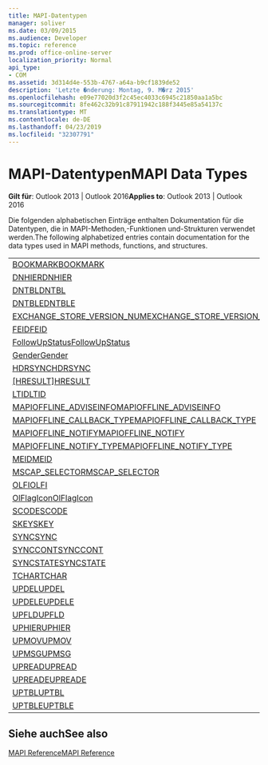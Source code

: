 ```yaml
---
title: MAPI-Datentypen
manager: soliver
ms.date: 03/09/2015
ms.audience: Developer
ms.topic: reference
ms.prod: office-online-server
localization_priority: Normal
api_type:
- COM
ms.assetid: 3d314d4e-553b-4767-a64a-b9cf1839de52
description: 'Letzte �nderung: Montag, 9. M�rz 2015'
ms.openlocfilehash: e09e77020d3f2c45ec4033c6945c21850aa1a5bc
ms.sourcegitcommit: 8fe462c32b91c87911942c188f3445e85a54137c
ms.translationtype: MT
ms.contentlocale: de-DE
ms.lasthandoff: 04/23/2019
ms.locfileid: "32307791"
---
```

# <a name="mapi-data-types"></a><span data-ttu-id="04df1-103">MAPI-Datentypen</span><span class="sxs-lookup"><span data-stu-id="04df1-103">MAPI Data Types</span></span>

  
  
<span data-ttu-id="04df1-104">**Gilt für**: Outlook 2013 | Outlook 2016</span><span class="sxs-lookup"><span data-stu-id="04df1-104">**Applies to**: Outlook 2013 | Outlook 2016</span></span> 
  
<span data-ttu-id="04df1-105">Die folgenden alphabetischen Einträge enthalten Dokumentation für die Datentypen, die in MAPI-Methoden,-Funktionen und-Strukturen verwendet werden.</span><span class="sxs-lookup"><span data-stu-id="04df1-105">The following alphabetized entries contain documentation for the data types used in MAPI methods, functions, and structures.</span></span> 
  
||
|:-----|
|[<span data-ttu-id="04df1-106">BOOKMARK</span><span class="sxs-lookup"><span data-stu-id="04df1-106">BOOKMARK</span></span>](bookmark.md) <br/> |
|[<span data-ttu-id="04df1-107">DNHIER</span><span class="sxs-lookup"><span data-stu-id="04df1-107">DNHIER</span></span>](dnhier.md) <br/> |
|[<span data-ttu-id="04df1-108">DNTBL</span><span class="sxs-lookup"><span data-stu-id="04df1-108">DNTBL</span></span>](dntbl.md) <br/> |
|[<span data-ttu-id="04df1-109">DNTBLE</span><span class="sxs-lookup"><span data-stu-id="04df1-109">DNTBLE</span></span>](dntble.md) <br/> |
|[<span data-ttu-id="04df1-110">EXCHANGE_STORE_VERSION_NUM</span><span class="sxs-lookup"><span data-stu-id="04df1-110">EXCHANGE_STORE_VERSION_NUM</span></span>](exchange_store_version_num.md) <br/> |
|[<span data-ttu-id="04df1-111">FEID</span><span class="sxs-lookup"><span data-stu-id="04df1-111">FEID</span></span>](feid.md) <br/> |
|[<span data-ttu-id="04df1-112">FollowUpStatus</span><span class="sxs-lookup"><span data-stu-id="04df1-112">FollowUpStatus</span></span>](followupstatus.md) <br/> |
|[<span data-ttu-id="04df1-113">Gender</span><span class="sxs-lookup"><span data-stu-id="04df1-113">Gender</span></span>](gender.md) <br/> |
|[<span data-ttu-id="04df1-114">HDRSYNC</span><span class="sxs-lookup"><span data-stu-id="04df1-114">HDRSYNC</span></span>](hdrsync.md) <br/> |
|<span data-ttu-id="04df1-115">[[HRESULT]](hresult.md)</span><span class="sxs-lookup"><span data-stu-id="04df1-115">[HRESULT](hresult.md)</span></span> <br/> |
|[<span data-ttu-id="04df1-116">LTID</span><span class="sxs-lookup"><span data-stu-id="04df1-116">LTID</span></span>](ltid.md) <br/> |
|[<span data-ttu-id="04df1-117">MAPIOFFLINE_ADVISEINFO</span><span class="sxs-lookup"><span data-stu-id="04df1-117">MAPIOFFLINE_ADVISEINFO</span></span>](mapioffline_adviseinfo.md) <br/> |
|[<span data-ttu-id="04df1-118">MAPIOFFLINE_CALLBACK_TYPE</span><span class="sxs-lookup"><span data-stu-id="04df1-118">MAPIOFFLINE_CALLBACK_TYPE</span></span>](mapioffline_callback_type.md) <br/> |
|[<span data-ttu-id="04df1-119">MAPIOFFLINE_NOTIFY</span><span class="sxs-lookup"><span data-stu-id="04df1-119">MAPIOFFLINE_NOTIFY</span></span>](mapioffline_notify.md) <br/> |
|[<span data-ttu-id="04df1-120">MAPIOFFLINE_NOTIFY_TYPE</span><span class="sxs-lookup"><span data-stu-id="04df1-120">MAPIOFFLINE_NOTIFY_TYPE</span></span>](mapioffline_notify_type.md) <br/> |
|[<span data-ttu-id="04df1-121">MEID</span><span class="sxs-lookup"><span data-stu-id="04df1-121">MEID</span></span>](meid.md) <br/> |
|[<span data-ttu-id="04df1-122">MSCAP_SELECTOR</span><span class="sxs-lookup"><span data-stu-id="04df1-122">MSCAP_SELECTOR</span></span>](mscap_selector.md) <br/> |
|[<span data-ttu-id="04df1-123">OLFI</span><span class="sxs-lookup"><span data-stu-id="04df1-123">OLFI</span></span>](olfi.md) <br/> |
|[<span data-ttu-id="04df1-124">OlFlagIcon</span><span class="sxs-lookup"><span data-stu-id="04df1-124">OlFlagIcon</span></span>](olflagicon.md) <br/> |
|[<span data-ttu-id="04df1-125">SCODE</span><span class="sxs-lookup"><span data-stu-id="04df1-125">SCODE</span></span>](scode.md) <br/> |
|[<span data-ttu-id="04df1-126">SKEY</span><span class="sxs-lookup"><span data-stu-id="04df1-126">SKEY</span></span>](skey.md) <br/> |
|[<span data-ttu-id="04df1-127">SYNC</span><span class="sxs-lookup"><span data-stu-id="04df1-127">SYNC</span></span>](sync.md) <br/> |
|[<span data-ttu-id="04df1-128">SYNCCONT</span><span class="sxs-lookup"><span data-stu-id="04df1-128">SYNCCONT</span></span>](synccont.md) <br/> |
|[<span data-ttu-id="04df1-129">SYNCSTATE</span><span class="sxs-lookup"><span data-stu-id="04df1-129">SYNCSTATE</span></span>](syncstate.md) <br/> |
|[<span data-ttu-id="04df1-130">TCHAR</span><span class="sxs-lookup"><span data-stu-id="04df1-130">TCHAR</span></span>](tchar.md) <br/> |
|[<span data-ttu-id="04df1-131">UPDEL</span><span class="sxs-lookup"><span data-stu-id="04df1-131">UPDEL</span></span>](updel.md) <br/> |
|[<span data-ttu-id="04df1-132">UPDELE</span><span class="sxs-lookup"><span data-stu-id="04df1-132">UPDELE</span></span>](updele.md) <br/> |
|[<span data-ttu-id="04df1-133">UPFLD</span><span class="sxs-lookup"><span data-stu-id="04df1-133">UPFLD</span></span>](upfld.md) <br/> |
|[<span data-ttu-id="04df1-134">UPHIER</span><span class="sxs-lookup"><span data-stu-id="04df1-134">UPHIER</span></span>](uphier.md) <br/> |
|[<span data-ttu-id="04df1-135">UPMOV</span><span class="sxs-lookup"><span data-stu-id="04df1-135">UPMOV</span></span>](upmov.md) <br/> |
|[<span data-ttu-id="04df1-136">UPMSG</span><span class="sxs-lookup"><span data-stu-id="04df1-136">UPMSG</span></span>](upmsg.md) <br/> |
|[<span data-ttu-id="04df1-137">UPREAD</span><span class="sxs-lookup"><span data-stu-id="04df1-137">UPREAD</span></span>](upread.md) <br/> |
|[<span data-ttu-id="04df1-138">UPREADE</span><span class="sxs-lookup"><span data-stu-id="04df1-138">UPREADE</span></span>](upreade.md) <br/> |
|[<span data-ttu-id="04df1-139">UPTBL</span><span class="sxs-lookup"><span data-stu-id="04df1-139">UPTBL</span></span>](uptbl.md) <br/> |
|[<span data-ttu-id="04df1-140">UPTBLE</span><span class="sxs-lookup"><span data-stu-id="04df1-140">UPTBLE</span></span>](uptble.md) <br/> |
   
## <a name="see-also"></a><span data-ttu-id="04df1-141">Siehe auch</span><span class="sxs-lookup"><span data-stu-id="04df1-141">See also</span></span>



[<span data-ttu-id="04df1-142">MAPI Reference</span><span class="sxs-lookup"><span data-stu-id="04df1-142">MAPI Reference</span></span>](mapi-reference.md)


